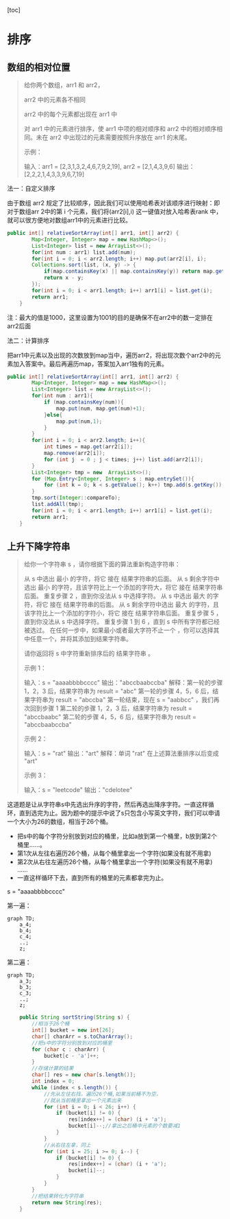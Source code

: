 [toc]

# 排序

## 数组的相对位置

>   给你两个数组，arr1 和 arr2，
>
>   arr2 中的元素各不相同
>
>   arr2 中的每个元素都出现在 arr1 中
>
>   对 arr1 中的元素进行排序，使 arr1 中项的相对顺序和 arr2 中的相对顺序相同。未在 arr2 中出现过的元素需要按照升序放在 arr1 的末尾。
>
>   示例：
>
>   输入：arr1 = [2,3,1,3,2,4,6,7,9,2,19], arr2 = [2,1,4,3,9,6]
>   输出：[2,2,2,1,4,3,3,9,6,7,19]

法一：自定义排序

由于数组 arr2 规定了比较顺序，因此我们可以使用哈希表对该顺序进行映射：即对于数组arr 2中的第 i 个元素，我们将(arr2[i],i) 这一键值对放入哈希表rank 中，就可以很方便地对数组arr1中的元素进行比较。

```java
public int[] relativeSortArray(int[] arr1, int[] arr2) {
        Map<Integer, Integer> map = new HashMap<>();
        List<Integer> list = new ArrayList<>();
        for(int num : arr1) list.add(num);
        for(int i = 0; i < arr2.length; i++) map.put(arr2[i], i);
        Collections.sort(list, (x, y) -> {
            if(map.containsKey(x) || map.containsKey(y)) return map.getOrDefault(x, 1001) - map.getOrDefault(y, 1001);
            return x - y;
        });
        for(int i = 0; i < arr1.length; i++) arr1[i] = list.get(i);
        return arr1;
    }
```

注：最大的值是1000，这里设置为1001的目的是确保不在arr2中的数一定排在arr2后面

法二：计算排序

把arr1中元素以及出现的次数放到map当中，遍历arr2，将出现次数个arr2中的元素加入答案中。最后再遍历map，答案加入arr1独有的元素。

```java
public int[] relativeSortArray(int[] arr1, int[] arr2) {
        Map<Integer, Integer> map = new HashMap<>();
        List<Integer> list = new ArrayList<>();
        for(int num : arr1){
            if (map.containsKey(num)){
                map.put(num, map.get(num)+1);
            }else{
                map.put(num,1);
            }
        }
        for(int i = 0; i < arr2.length; i++){
            int times = map.get(arr2[i]);
            map.remove(arr2[i]);
            for (int j  = 0 ; j < times; j++) list.add(arr2[i]);
        }
        List<Integer> tmp = new  ArrayList<>();
        for (Map.Entry<Integer, Integer> s : map.entrySet()){
            for (int k = 0; k < s.getValue(); k++) tmp.add(s.getKey());
        }
        tmp.sort(Integer::compareTo);
        list.addAll(tmp);
        for(int i = 0; i < arr1.length; i++) arr1[i] = list.get(i);
        return arr1;
    }

```

## 上升下降字符串

>   给你一个字符串 s ，请你根据下面的算法重新构造字符串：
>
>   从 s 中选出 最小 的字符，将它 接在 结果字符串的后面。
>   从 s 剩余字符中选出 最小 的字符，且该字符比上一个添加的字符大，将它 接在 结果字符串后面。
>   重复步骤 2 ，直到你没法从 s 中选择字符。
>   从 s 中选出 最大 的字符，将它 接在 结果字符串的后面。
>   从 s 剩余字符中选出 最大 的字符，且该字符比上一个添加的字符小，将它 接在 结果字符串后面。
>   重复步骤 5 ，直到你没法从 s 中选择字符。
>   重复步骤 1 到 6 ，直到 s 中所有字符都已经被选过。
>   在任何一步中，如果最小或者最大字符不止一个 ，你可以选择其中任意一个，并将其添加到结果字符串。
>
>   请你返回将 s 中字符重新排序后的 结果字符串 。
>
>   示例 1：
>
>   输入：s = "aaaabbbbcccc"
>   输出："abccbaabccba"
>   解释：第一轮的步骤 1，2，3 后，结果字符串为 result = "abc"
>   第一轮的步骤 4，5，6 后，结果字符串为 result = "abccba"
>   第一轮结束，现在 s = "aabbcc" ，我们再次回到步骤 1
>   第二轮的步骤 1，2，3 后，结果字符串为 result = "abccbaabc"
>   第二轮的步骤 4，5，6 后，结果字符串为 result = "abccbaabccba"
>
>   示例 2：
>
>   输入：s = "rat"
>   输出："art"
>   解释：单词 "rat" 在上述算法重排序以后变成 "art"
>
>   示例 3：
>
>   输入：s = "leetcode"
>   输出："cdelotee"

这道题是让从字符串s中先选出升序的字符，然后再选出降序字符。一直这样循环，直到选完为止。因为题中的提示中说了s只包含小写英文字符，我们可以申请一个大小为26的数组，相当于26个桶。

-   把s中的每个字符分别放到对应的桶里，比如a放到第一个桶里，b放到第2个桶里……。
-   第1次从左往右遍历26个桶，从每个桶里拿出一个字符(如果没有就不用拿)
-   第2次从右往左遍历26个桶，从每个桶里拿出一个字符(如果没有就不用拿)
    ……
-   一直这样循环下去，直到所有的桶里的元素都拿完为止。

s = "aaaabbbbcccc"

第一遍：

```mermaid
graph TD;
	a_4;
	b_4;
	c_4;
	..;
	z;
```

第二遍：

```mermaid
graph TD;
	a_3;
	b_3;
	c_3;
	..;
	z;
```

```java
    public String sortString(String s) {
        //相当于26个桶
        int[] bucket = new int[26];
        char[] charArr = s.toCharArray();
        //把s中的字符分别放到对应的桶里
        for (char c : charArr) {
            bucket[c - 'a']++;
        }
        //存储计算的结果
        char[] res = new char[s.length()];
        int index = 0;
        while (index < s.length()) {
            //先从左往右找，遍历26个桶,如果当前桶不为空，
            //就从当前桶里拿出一个元素出来
            for (int i = 0; i < 26; i++) {
                if (bucket[i] != 0) {
                    res[index++] = (char) (i + 'a');
                    bucket[i]--;//拿出之后桶中元素的个数要减1
                }
            }
            //从右往左拿，同上
            for (int i = 25; i >= 0; i--) {
                if (bucket[i] != 0) {
                    res[index++] = (char) (i + 'a');
                    bucket[i]--;
                }
            }
        }
        //把结果转化为字符串
        return new String(res);
    }
```

